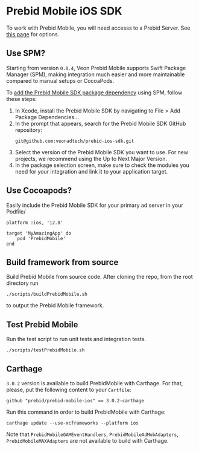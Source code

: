 # Prebid Mobile iOS SDK

To work with Prebid Mobile, you will need accesss to a Prebid Server. See [this page](https://docs.prebid.org/prebid-server/overview/prebid-server-overview.html) for options.

## Use SPM?

Starting from version `0.0.4`, Veon Prebid Mobile supports Swift Package Manager (SPM), making integration much easier and more maintainable compared to manual setups or CocoaPods.

To [add the Prebid Mobile SDK package dependency](https://developer.apple.com/documentation/xcode/adding-package-dependencies-to-your-app#Add-a-package-dependency) using SPM, follow these steps:

1. In Xcode, install the Prebid Mobile SDK by navigating to File > Add Package Dependencies...
2. In the prompt that appears, search for the Prebid Mobile SDK GitHub repository:
    ```
    git@github.com:veonadtech/prebid-ios-sdk.git
    ```
3. Select the version of the Prebid Mobile SDK you want to use. For new projects, we recommend using the Up to Next Major Version.
4. In the package selection screen, make sure to check the modules you need for your integration and link it to your application target.

## Use Cocoapods?

Easily include the Prebid Mobile SDK for your primary ad server in your Podfile/

```
platform :ios, '12.0'

target 'MyAmazingApp' do 
    pod 'PrebidMobile'
end
```

## Build framework from source

Build Prebid Mobile from source code. After cloning the repo, from the root directory run

```
./scripts/buildPrebidMobile.sh
```

to output the Prebid Mobile framework.


## Test Prebid Mobile

Run the test script to run unit tests and integration tests.

```
./scripts/testPrebidMobile.sh
```


## Carthage

`3.0.2` version is available to build PrebidMobile with Carthage. For that, please, put the following content to your `Cartfile`:

```
github "prebid/prebid-mobile-ios" == 3.0.2-carthage
```
Run this command in order to build PrebidMobile with Carthage:

```
carthage update --use-xcframeworks --platform ios
```
Note that `PrebidMobileGAMEventHandlers`, `PrebidMobileAdMobAdapters`, `PrebidMobileMAXAdapters` are not available to build with Carthage.

